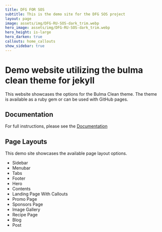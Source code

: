 ```yaml
---
title: DFG FOR SOS
subtitle: This is the demo site for the DFG SOS project
layout: page
image: assets/img/DFG-RU-SOS-dark_trim.webp
hero_image: assets/img/DFG-RU-SOS-dark_trim.webp
hero_height: is-large
hero_darken: true
callouts: home_callouts
show_sidebar: true
---
```


# Demo website utilizing the bulma clean theme for jekyll

This website showcases the options for the Bulma Clean theme. The theme is available as a ruby gem or can be used with GitHub pages.

## Documentation

For full instructions, please see the [Documentation](/bulma-clean-theme/docs/)

## Page Layouts

This demo site showcases the available page layout options.

* Sidebar
* Menubar
* Tabs
* Footer
* Hero
* Contents
* Landing Page With Callouts
* Promo Page
* Sponsors Page
* Image Gallery
* Recipe Page
* Blog
* Post


